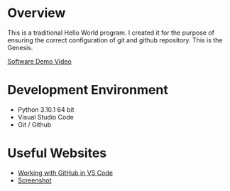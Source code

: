# Overview

This is a traditional Hello World program. I created it for the purpose of ensuring the correct configuration of git and github repository. This is the Genesis. 

[Software Demo Video](http://youtube.link.goes.here)

# Development Environment

* Python 3.10.1 64 bit
* Visual Studio Code
* Git / Github

# Useful Websites

* [Working with GitHub in VS Code](https://code.visualstudio.com/docs/editor/github)
* [Screenshot](screenshot.jpg)
<!-- put an '!' if you want to the image to be visible and not a link -->
